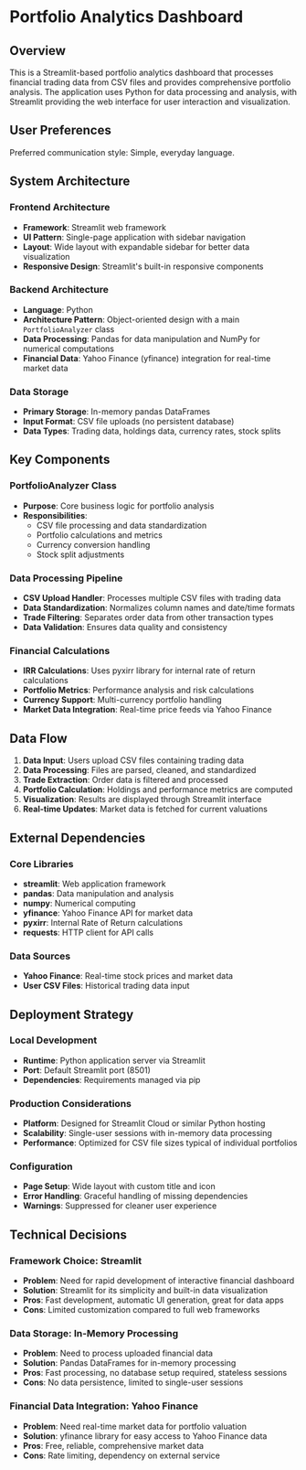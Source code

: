 # Portfolio Analytics Dashboard

## Overview

This is a Streamlit-based portfolio analytics dashboard that processes financial trading data from CSV files and provides comprehensive portfolio analysis. The application uses Python for data processing and analysis, with Streamlit providing the web interface for user interaction and visualization.

## User Preferences

Preferred communication style: Simple, everyday language.

## System Architecture

### Frontend Architecture
- **Framework**: Streamlit web framework
- **UI Pattern**: Single-page application with sidebar navigation
- **Layout**: Wide layout with expandable sidebar for better data visualization
- **Responsive Design**: Streamlit's built-in responsive components

### Backend Architecture
- **Language**: Python
- **Architecture Pattern**: Object-oriented design with a main `PortfolioAnalyzer` class
- **Data Processing**: Pandas for data manipulation and NumPy for numerical computations
- **Financial Data**: Yahoo Finance (yfinance) integration for real-time market data

### Data Storage
- **Primary Storage**: In-memory pandas DataFrames
- **Input Format**: CSV file uploads (no persistent database)
- **Data Types**: Trading data, holdings data, currency rates, stock splits

## Key Components

### PortfolioAnalyzer Class
- **Purpose**: Core business logic for portfolio analysis
- **Responsibilities**: 
  - CSV file processing and data standardization
  - Portfolio calculations and metrics
  - Currency conversion handling
  - Stock split adjustments

### Data Processing Pipeline
- **CSV Upload Handler**: Processes multiple CSV files with trading data
- **Data Standardization**: Normalizes column names and date/time formats
- **Trade Filtering**: Separates order data from other transaction types
- **Data Validation**: Ensures data quality and consistency

### Financial Calculations
- **IRR Calculations**: Uses pyxirr library for internal rate of return calculations
- **Portfolio Metrics**: Performance analysis and risk calculations
- **Currency Support**: Multi-currency portfolio handling
- **Market Data Integration**: Real-time price feeds via Yahoo Finance

## Data Flow

1. **Data Input**: Users upload CSV files containing trading data
2. **Data Processing**: Files are parsed, cleaned, and standardized
3. **Trade Extraction**: Order data is filtered and processed
4. **Portfolio Calculation**: Holdings and performance metrics are computed
5. **Visualization**: Results are displayed through Streamlit interface
6. **Real-time Updates**: Market data is fetched for current valuations

## External Dependencies

### Core Libraries
- **streamlit**: Web application framework
- **pandas**: Data manipulation and analysis
- **numpy**: Numerical computing
- **yfinance**: Yahoo Finance API for market data
- **pyxirr**: Internal Rate of Return calculations
- **requests**: HTTP client for API calls

### Data Sources
- **Yahoo Finance**: Real-time stock prices and market data
- **User CSV Files**: Historical trading data input

## Deployment Strategy

### Local Development
- **Runtime**: Python application server via Streamlit
- **Port**: Default Streamlit port (8501)
- **Dependencies**: Requirements managed via pip

### Production Considerations
- **Platform**: Designed for Streamlit Cloud or similar Python hosting
- **Scalability**: Single-user sessions with in-memory data processing
- **Performance**: Optimized for CSV file sizes typical of individual portfolios

### Configuration
- **Page Setup**: Wide layout with custom title and icon
- **Error Handling**: Graceful handling of missing dependencies
- **Warnings**: Suppressed for cleaner user experience

## Technical Decisions

### Framework Choice: Streamlit
- **Problem**: Need for rapid development of interactive financial dashboard
- **Solution**: Streamlit for its simplicity and built-in data visualization
- **Pros**: Fast development, automatic UI generation, great for data apps
- **Cons**: Limited customization compared to full web frameworks

### Data Storage: In-Memory Processing
- **Problem**: Need to process uploaded financial data
- **Solution**: Pandas DataFrames for in-memory processing
- **Pros**: Fast processing, no database setup required, stateless sessions
- **Cons**: No data persistence, limited to single-user sessions

### Financial Data Integration: Yahoo Finance
- **Problem**: Need real-time market data for portfolio valuation
- **Solution**: yfinance library for easy access to Yahoo Finance data
- **Pros**: Free, reliable, comprehensive market data
- **Cons**: Rate limiting, dependency on external service
